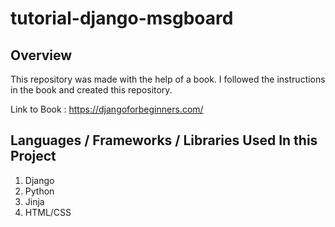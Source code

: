# tutorial-django-msgboard
## Overview
This repository was made with the help of a book. I followed the instructions in the book and created this repository.

Link to Book : https://djangoforbeginners.com/

## Languages / Frameworks / Libraries Used In this Project
1. Django 
2. Python
3. Jinja
4. HTML/CSS
